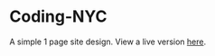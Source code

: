 # Coding-NYC
A simple 1 page site design. View a live version [here](https://aekari.github.io/Coding-NYC/).
